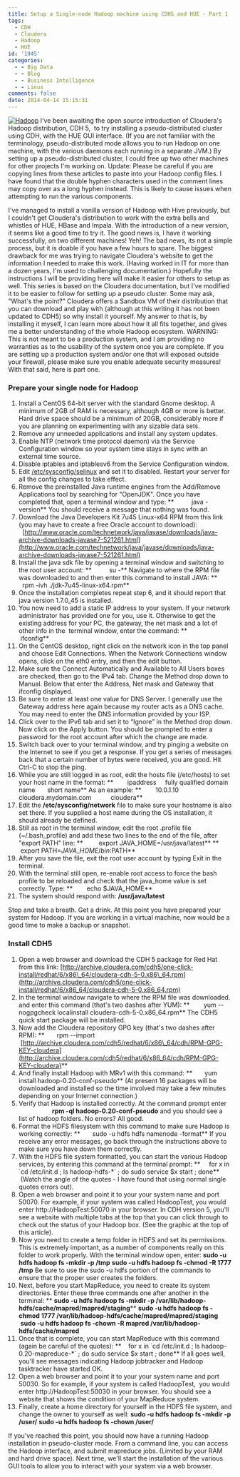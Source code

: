 ```yaml
---
title: Setup a Single-node Hadoop machine using CDH5 and HUE - Part 1
tags:
  - CDH
  - Cloudera
  - Hadoop
  - HUE
id: '1945'
categories:
  - - Big Data
  - - Blog
  - - Business Intelligence
  - - Linux
comments: false
date: 2014-04-14 15:15:31
---
```


[![Hadoop](http://edpflager.com/wp-content/uploads/2014/04/Hadoop-300x191.png)](http://edpflager.com/wp-content/uploads/2014/04/Hadoop.png) I've been awaiting the open source introduction of Cloudera's Hadoop distribution, CDH 5,  to try installing a pseudo-distributed cluster using CDH, with the HUE GUI interface. (If you are not familiar with the terminology, pseudo-distributed mode allows you to run Hadoop on one machine, with the various daemons each running in a separate JVM.) By setting up a pseudo-distributed cluster, I could free up two other machines for other projects I'm working on. Update: Please be careful if you are copying lines from these articles to paste into your Hadoop config files. I have found that the double hyphen characters used in the comment lines may copy over as a long hyphen instead. This is likely to cause issues when attempting to run the various components.
<!-- more -->
I've managed to install a vanilla version of Hadoop with Hive previously, but I couldn't get Cloudera's distribution to work with the extra bells and whistles of HUE, HBase and Impala. With the introduction of a new version, it seems like a good time to try it. The good news is, I have it working successfully, on two different machines! Yeh! The bad news, its not a simple process, but it is doable if you have a few hours to spare. The biggest drawback for me was trying to navigate Cloudera's website to get the information I needed to make this work. (Having worked in IT for more than a dozen years, I'm used to challenging documentation.) Hopefully the instructions I will be providing here will make it easier for others to setup as well. This series is based on the Cloudera documentation, but I've modified it to be easier to follow for setting up a pseudo cluster. Some may ask, "What's the point?" Cloudera offers a Sandbox VM of their distribution that you can download and play with (although at this writing it has not been updated to CDH5) so why install it yourself. My answer to that is, by installing it myself, I can learn more about how it all fits together, and gives me a better understanding of the whole Hadoop ecosystem. WARNING: This is not meant to be a production system, and I am providing no warranties as to the usability of the system once you are complete. If you are setting up a production system and/or one that will exposed outside your firewall, please make sure you enable adequate security measures! With that said, here is part one.

### **Prepare your single node for Hadoop**

1.  Install a CentOS 64-bit server with the standard Gnome desktop. A minimum of 2GB of RAM is necessary, although 4GB or more is better. Hard drive space should be a minimum of 20GB, considerably more if you are planning on experimenting with any sizable data sets.
2.  Remove any unneeded applications and install any system updates.
3.  Enable NTP (network time protocol daemon) via the Service Configuration window so your system time stays in sync with an external time source.
4.  Disable iptables and iptablesv6 from the Service Configuration window.
5.  Edit [/etc/sysconfig/selinux](http://edpflager.com/?p=1866 "Disable SELinux to install Cloudera") and set it to disabled. Restart your server for all the config changes to take effect.
6.  Remove the preinstalled Java runtime engines from the Add/Remove Applications tool by searching for "OpenJDK". Once you have completed that, open a terminal window and type: **          java -version** You should receive a message that nothing was found.
7.  Download the Java Developers Kit 7u45 Linux-x64 RPM from this link (you may have to create a free Oracle account to download):   [http://www.oracle.com/technetwork/java/javase/downloads/java-archive-downloads-javase7-521261.html](http://www.oracle.com/technetwork/java/javase/downloads/java-archive-downloads-javase7-521261.html)
8.  Install the java sdk file by opening a terminal window and switching to the root user account: **          su -** Navigate to where the RPM file was downloaded to and then enter this command to install JAVA: **          rpm -ivh ./jdk-7u45-linux-x64.rpm**
9.  Once the installation completes repeat step 6, and it should report that java version 1.7.0\_45 is installed.
10.  You now need to add a static IP address to your system. If your network administrator has provided one for you, use it. Otherwise to get the existing address for your PC, the gateway, the net mask and a lot of other info in the  terminal window, enter the command: **           ifconfig**
11.  On the CentOS desktop, right click on the network icon in the top panel and choose Edit Connections. When the Network Connections window opens, click on the eth0 entry, and then the edit button.
12.  Make sure the Connect Automatically and Available to All Users boxes are checked, then go to the IPv4 tab. Change the Method drop down to Manual. Below that enter the Address, Net mask and Gateway that ifconfig displayed.
13.  Be sure to enter at least one value for DNS Server. I generally use the Gateway address here again because my router acts as a DNS cache. You may need to enter the DNS information provided by your ISP.
14.  Click over to the IPv6 tab and set it to “Ignore” in the Method drop down. Now click on the Apply button. You should be prompted to enter a password for the root account after which the change are made.
15.  Switch back over to your terminal window, and try pinging a website on the Internet to see if you get a response. If you get a series of messages back that a certain number of bytes were received, you are good. Hit Ctrl-C to stop the ping.
16.  While you are still logged in as root, edit the hosts file (/etc/hosts) to set your host name in the format: **        ipaddress     fully qualified domain name       short name** As an example: **        10.0.1.10     cloudera.mydomain.com           cloudera**
17.  Edit the **/etc/sysconfig/network** file to make sure your hostname is also set there. If you supplied a host name during the OS installation, it should already be defined.
18.  Still as root in the terminal window, edit the root .profile file (~/.bash\_profile) and add these two lines to the end of the file, after "export PATH" line: **         export JAVA\_HOME=/usr/java/latest** **         export PATH=$JAVA\_HOME/bin:$PATH**
19.  After you save the file, exit the root user account by typing Exit in the terminal.
20.  With the terminal still open, re-enable root access to force the bash profile to be reloaded and check that the java\_home value is set correctly. Type: **        echo $JAVA\_HOME**
21.  The system should respond with: **/usr/java/latest**

Stop and take a breath. Get a drink. At this point you have prepared your system for Hadoop. If you are working in a virtual machine, now would be a good time to make a backup or snapshot.

### **Install CDH5**

1.  Open a web browser and download the CDH 5 package for Red Hat from this link: [http://archive.cloudera.com/cdh5/one-click-install/redhat/6/x86\_64/cloudera-cdh-5-0.x86\_64.rpm](http://archive.cloudera.com/cdh5/one-click-install/redhat/6/x86_64/cloudera-cdh-5-0.x86_64.rpm)
2.  In the terminal window navigate to where the RPM file was downloaded. and enter this command (that's two dashes after YUM): **        yum --nogpgcheck localinstall cloudera-cdh-5-0.x86\_64.rpm** The CDH5 quick start package will be installed.
3.  Now add the Cloudera repository GPG key (that's two dashes after RPM): **       rpm --import  [http://archive.cloudera.com/cdh5/redhat/6/x86\_64/cdh/RPM-GPG-KEY-cloudera](http://archive.cloudera.com/cdh5/redhat/6/x86_64/cdh/RPM-GPG-KEY-cloudera)**
4.  And finally install Hadoop with MRv1 with this command: **       yum install hadoop-0.20-conf-pseudo** (At present 16 packages will be downloaded and installed so the time involved may take a few minutes depending on your Internet connection.)
5.  Verify that Hadoop is installed correctly. At the command prompt enter                       **rpm -ql hadoop-0.20-conf-pseudo** and you should see a list of hadoop folders. No errors? All good.
6.  Format the HDFS filesystem with this command to make sure Hadoop is working correctly: **       sudo -u hdfs hdfs namenode -format** If you receive any error messages, go back through the instructions above to make sure you have down them correctly.
7.  With the HDFS file system formatted, you can start the various Hadoop services, by entering this command at the terminal prompt: **     for x in \`cd /etc/init.d ; ls hadoop-hdfs-\*\` ; do sudo service $x start ; done**  (Watch the angle of the quotes - I have found that using normal single quotes errors out).
8.  Open a web browser and point it to your your system name and port 50070. For example, if your system was called HadoopTest, you would enter http://HadoopTest:50070 in your browser. In CDH version 5, you'll see a website with multiple tabs at the top that you can click through to check out the status of your Hadoop box. (See the graphic at the top of this article).
9.  Now you need to create a temp folder in HDFS and set its permissions. This is extremely important, as a number of components really on this folder to work properly. With the terminal window open, enter: **sudo -u hdfs hadoop fs -mkdir -p /tmp** **sudo -u hdfs hadoop fs -chmod -R 1777 /tmp** Be sure to use the sudo -u hdfs portion of the commands to ensure that the proper user creates the folders.
10.  Next, before you start MapReduce, you need to create its system directories. Enter these three commands one after another in the terminal: ** **sudo -u hdfs hadoop fs -mkdir -p /var/lib/hadoop-hdfs/cache/mapred/mapred/staging**** ****sudo -u hdfs hadoop fs -chmod 1777 /var/lib/hadoop-hdfs/cache/mapred/mapred/staging****        **sudo -u hdfs hadoop fs -chown -R mapred /var/lib/hadoop-hdfs/cache/mapred**
11.  Once that is complete, you can start MapReduce with this command (again be careful of the quotes): **    for x in \`cd /etc/init.d ; ls hadoop-0.20-mapreduce-\*\` ; do sudo service $x start ; done** If all goes well, you'll see messages indicating Hadoop jobtracker and Hadoop tasktracker have started OK.
12.  Open a web browser and point it to your your system name and port 50030. So for example, if your system is called HadoopTest,  you would enter http://HadoopTest:50030 in your browser. You should see a website that shows the condition of your MapReduce system.
13.  Finally, create a home directory for yourself in the HDFS file system, and change the owner to yourself as well: **sudo -u hdfs hadoop fs -mkdir -p /user/<your user name>** **sudo -u hdfs hadoop fs -chown <your user name> /user/<your user name>** 

If you've reached this point, you should now have a running Hadoop installation in pseudo-cluster mode. From a command line, you can access the Hadoop interface, and submit mapreduce jobs. (Limited by your RAM and hard drive space). Next time, we'll start the installation of the various GUI tools to allow you to interact with your system via a web browser.